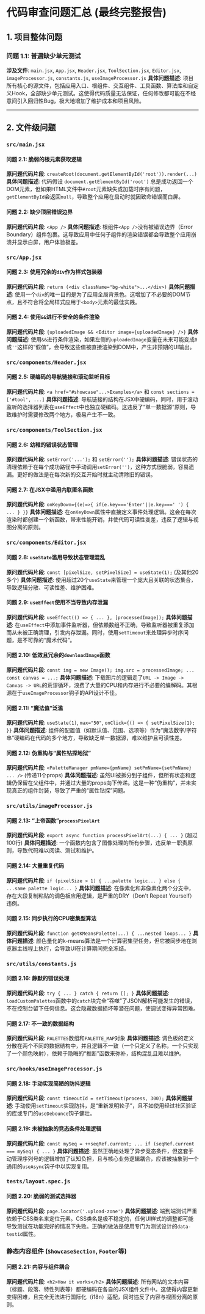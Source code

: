# 代码审查问题汇总 (最终完整报告)

## 1. 项目整体问题

### **问题 1.1: 普遍缺少单元测试**
**涉及文件**: `main.jsx`, `App.jsx`, `Header.jsx`, `ToolSection.jsx`, `Editor.jsx`, `imageProcessor.js`, `constants.js`, `useImageProcessor.js`
**具体问题描述**: 项目所有核心的源文件，包括应用入口、根组件、交互组件、工具函数、算法库和自定义Hook，全部缺少单元测试。这使得代码质量无法保证，任何修改都可能在不经意间引入回归性Bug，极大地增加了维护成本和项目风险。

---

## 2. 文件级问题

### **`src/main.jsx`**
#### **问题 2.1: 脆弱的根元素获取逻辑**
**原问题代码片段**: `createRoot(document.getElementById('root')).render(...)`
**具体问题描述**: 代码假设 `document.getElementById('root')` 总是成功返回一个DOM元素，但如果HTML文件中`#root`元素缺失或加载时序有问题，`getElementById`会返回`null`，导致整个应用在启动时就因致命错误而白屏。

#### **问题 2.2: 缺少顶层错误边界**
**原问题代码片段**: `<App />`
**具体问题描述**: 根组件`<App />`没有被错误边界（Error Boundary）组件包裹。这导致应用中任何子组件的渲染错误都会导致整个应用崩溃并显示白屏，用户体验极差。

### **`src/App.jsx`**
#### **问题 2.3: 使用冗余的`div`作为样式包装器**
**原问题代码片段**: `return (<div className="bg-white">...</div>)`
**具体问题描述**: 使用一个`div`的唯一目的是为了应用全局背景色。这增加了不必要的DOM节点，且不符合将全局样式应用于`<body>`元素的最佳实践。

#### **问题 2.4: 使用`&&`进行不安全的条件渲染**
**原问题代码片段**: `{uploadedImage && <Editor image={uploadedImage} />}`
**具体问题描述**: 使用`&&`进行条件渲染，如果左侧的`uploadedImage`变量在未来可能变成`0`或`''`这样的“假值”，会导致这些值被直接渲染到DOM中，产生非预期的UI输出。

### **`src/components/Header.jsx`**
#### **问题 2.5: 硬编码的导航链接和滚动监听目标**
**原问题代码片段**: `<a href="#showcase"...>Examples</a>` 和 `const sections = ['#tool', ...]`
**具体问题描述**: 导航链接的结构在JSX中硬编码，同时，用于滚动监听的选择器列表在`useEffect`中也独立硬编码。这违反了“单一数据源”原则，导致维护时需要修改两个地方，极易产生不一致。

### **`src/components/ToolSection.jsx`**
#### **问题 2.6: 幼稚的错误状态管理**
**原问题代码片段**: `setError('...');` 和 `setError('');`
**具体问题描述**: 错误状态的清理依赖于在每个成功路径中手动调用`setError('')`，这种方式很脆弱，容易遗漏。更好的做法是在每次新的交互开始时就主动清除旧的错误。

#### **问题 2.7: 在JSX中滥用内联匿名函数**
**原问题代码片段**: `onKeyDown={(e)=>{ if(e.key==='Enter'||e.key===' ') { ... } }}`
**具体问题描述**: 在`onKeyDown`属性中直接定义事件处理逻辑。这会在每次渲染时都创建一个新函数，带来性能开销，并使代码可读性变差，违反了逻辑与视图分离的原则。

### **`src/components/Editor.jsx`**
#### **问题 2.8: `useState`滥用导致状态管理混乱**
**原问题代码片段**: `const [pixelSize, setPixelSize] = useState(1);` (及其他20多个)
**具体问题描述**: 使用超过20个`useState`来管理一个庞大且关联的状态集合，导致逻辑分散、可读性差、维护困难。

#### **问题 2.9: `useEffect`使用不当导致内存泄漏**
**原问题代码片段**: `useEffect(() => { ... }, [processedImage]);`
**具体问题描述**: 在`useEffect`中添加事件监听器，但依赖数组不正确，导致监听器被重复添加而从未被正确清理，引发内存泄漏。同时，使用`setTimeout`来处理异步时序问题，是不可靠的“魔术代码”。

#### **问题 2.10: 低效且冗余的`downloadImage`函数**
**原问题代码片段**: `const img = new Image(); img.src = processedImage; ... const canvas = ...;`
**具体问题描述**: 下载图片的逻辑走了`URL -> Image -> Canvas -> URL`的荒谬循环，浪费了大量的CPU和内存进行不必要的编解码。其根源在于`useImageProcessor`钩子的API设计不佳。

#### **问题 2.11: “魔法值”泛滥**
**原问题代码片段**: `useState(1)`, `max="50"`, `onClick={() => { setPixelSize(1); }}`
**具体问题描述**: 组件的配置值（如默认值、范围、选项等）作为“魔法数字/字符串”硬编码在代码的多个地方，导致缺乏单一数据源，难以维护且可读性差。

#### **问题 2.12: 伪重构与“属性钻探地狱”**
**原问题代码片段**: `<PaletteManager pmName={pmName} setPmName={setPmName} ... />` (传递11个props)
**具体问题描述**: 虽然UI被拆分到子组件，但所有状态和逻辑仍保留在父组件中，并通过大量的props向下传递。这是一种“伪重构”，并未实现真正的组件封装，导致了严重的“属性钻探”问题。

### **`src/utils/imageProcessor.js`**
#### **问题 2.13: “上帝函数”`processPixelArt`**
**原问题代码片段**: `export async function processPixelArt(...) { ... }` (超过100行)
**具体问题描述**: 一个函数内包含了图像处理的所有步骤，违反单一职责原则，导致代码难以阅读、测试和维护。

#### **问题 2.14: 大量重复代码**
**原问题代码片段**: `if (pixelSize > 1) { ...palette logic... } else { ...same palette logic... }`
**具体问题描述**: 在像素化和非像素化两个分支中，存在大段复制粘贴的调色板应用逻辑，是严重的DRY（Don't Repeat Yourself）违例。

#### **问题 2.15: 同步执行的CPU密集型算法**
**原问题代码片段**: `function getKMeansPalette(...) { ...nested loops... }`
**具体问题描述**: 颜色量化的k-means算法是一个计算密集型任务，但它被同步地在浏览器主线程上执行，会导致UI在计算期间完全冻结。

### **`src/utils/constants.js`**
#### **问题 2.16: 静默的错误处理**
**原问题代码片段**: `try { ... } catch { return []; }`
**具体问题描述**: `loadCustomPalettes`函数中的`catch`块完全“吞噬”了JSON解析可能发生的错误，不在控制台留下任何信息。这会隐藏数据损坏等潜在问题，使调试变得异常困难。

#### **问题 2.17: 不一致的数据结构**
**原问题代码片段**: `PALETTES`数组和`PALETTE_MAP`对象
**具体问题描述**: 调色板的定义分散在两个不同的数据结构中，并且逻辑不一致（一个只定义了名称，一个只实现了一个颜色映射），依赖于隐晦的“推断”函数来弥补，结构混乱且难以维护。

### **`src/hooks/useImageProcessor.js`**
#### **问题 2.18: 手动实现简陋的防抖逻辑**
**原问题代码片段**: `const timeoutId = setTimeout(process, 300);`
**具体问题描述**: 手动使用`setTimeout`实现防抖，是“重新发明轮子”，且不如使用经过社区验证的库或专门的`useDebounce`钩子健壮。

#### **问题 2.19: 未被抽象的竞态条件处理逻辑**
**原问题代码片段**: `const mySeq = ++seqRef.current; ... if (seqRef.current === mySeq) { ... }`
**具体问题描述**: 虽然正确地处理了异步竞态条件，但这套手动管理序列号的逻辑增加了认知负担，且与核心业务逻辑耦合，应该被抽象到一个通用的`useAsync`钩子中以实现复用。

### **`tests/layout.spec.js`**
#### **问题 2.20: 脆弱的测试选择器**
**原问题代码片段**: `page.locator('.upload-zone')`
**具体问题描述**: 端到端测试严重依赖于CSS类名来定位元素。CSS类名是极不稳定的，任何UI样式的调整都可能导致测试在功能完好的情况下失败。正确的做法是使用专门为测试设计的`data-testid`属性。

### **静态内容组件 (`ShowcaseSection`, `Footer`等)**
#### **问题 2.21: 内容与组件耦合**
**原问题代码片段**: `<h2>How it works</h2>`
**具体问题描述**: 所有网站的文本内容（标题、段落、特性列表等）都硬编码在各自的JSX组件文件中。这使得内容更新变得困难，且完全无法进行国际化（i18n）适配，同时违反了内容与视图分离的原则。
